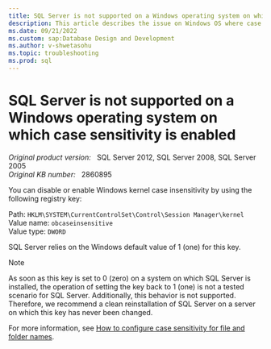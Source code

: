 ```yaml
---
title: SQL Server is not supported on a Windows operating system on which case sensitivity is enabled
description: This article describes the issue on Windows OS where case sensitivity is enabled.
ms.date: 09/21/2022
ms.custom: sap:Database Design and Development
ms.author: v-shwetasohu 
ms.topic: troubleshooting
ms.prod: sql 
---
```



# SQL Server is not supported on a Windows operating system on which case sensitivity is enabled

_Original product version:_ &nbsp; SQL Server 2012, SQL Server 2008, SQL Server 2005 \
_Original KB number:_ &nbsp; 2860895

You can disable or enable Windows kernel case insensitivity by using the following registry key:

Path: `HKLM\SYSTEM\CurrentControlSet\Control\Session Manager\kernel` \
Value name: `obcaseinsensitive` \
Value type: `DWORD`

SQL Server relies on the Windows default value of 1 (one) for this key.

> [!NOTE]
> As soon as this key is set to 0 (zero) on a system on which SQL Server is installed, the operation of setting the key back to 1 (one) is not a tested scenario for SQL Server. Additionally, this behavior is not supported. Therefore, we recommend a clean reinstallation of SQL Server on a server on which this key has never been changed.

For more information, see [How to configure case sensitivity for file and folder names](/previous-versions/windows/it-pro/windows-server-2008-R2-and-2008/cc725747(v=ws.11)).
